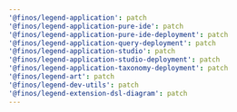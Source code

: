 ```yaml
---
'@finos/legend-application': patch
'@finos/legend-application-pure-ide': patch
'@finos/legend-application-pure-ide-deployment': patch
'@finos/legend-application-query-deployment': patch
'@finos/legend-application-studio': patch
'@finos/legend-application-studio-deployment': patch
'@finos/legend-application-taxonomy-deployment': patch
'@finos/legend-art': patch
'@finos/legend-dev-utils': patch
'@finos/legend-extension-dsl-diagram': patch
---
```

